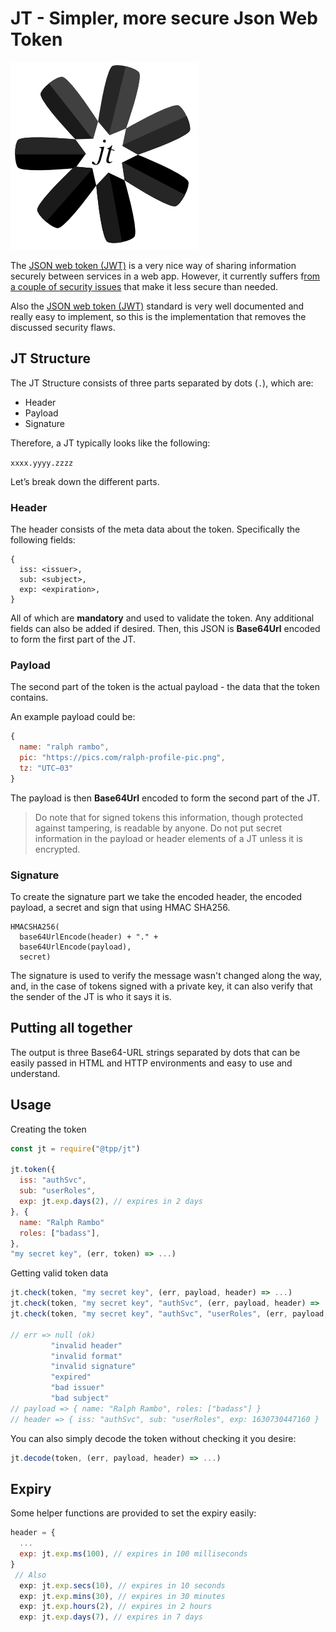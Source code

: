# JT - Simpler, more secure Json Web Token

![icon](./jt.png)

The [JSON web token (JWT)](https://jwt.io/) is a very nice way of sharing information securely between services in a web app. However, it currently suffers f[rom a couple of security issues](https://auth0.com/blog/critical-vulnerabilities-in-json-web-token-libraries/) that make it less secure than needed.

Also the [JSON web token (JWT)](https://jwt.io/) standard is very well documented and really easy to implement, so this is the implementation that removes the discussed security flaws.

## JT Structure

The JT Structure consists of three parts separated by dots (`.`), which are:

* Header
* Payload
* Signature

Therefore, a JT typically looks like the following:

`xxxx.yyyy.zzzz`

Let’s break down the different parts.

### Header

The header consists of the meta data about the token. Specifically the following fields:

```
{
  iss: <issuer>,
  sub: <subject>,
  exp: <expiration>,
}
```

All of which are **mandatory** and used to validate the token. Any additional fields can also be added if desired. Then, this JSON is **Base64Url** encoded to form the first part of the JT.

### Payload

The second part of the token is the actual payload - the data that the token contains.

An example payload could be:

```javascript
{
  name: "ralph rambo",
  pic: "https://pics.com/ralph-profile-pic.png",
  tz: "UTC−03"
}
```

The payload is then **Base64Url** encoded to form the second part of the JT.

> Do note that for signed tokens this information, though protected against tampering, is readable by anyone. Do not put secret information in the payload or header elements of a JT unless it is encrypted.

### Signature

To create the signature part we take the encoded header, the encoded payload, a secret and sign that using HMAC SHA256.

```
HMACSHA256(
  base64UrlEncode(header) + "." +
  base64UrlEncode(payload),
  secret)
```

The signature is used to verify the message wasn't changed along the way, and, in the case of tokens signed with a private key, it can also verify that the sender of the JT is who it says it is.

## Putting all together

The output is three Base64-URL strings separated by dots that can be easily passed in HTML and HTTP environments and easy to use and understand.

## Usage

Creating the token

```javascript
const jt = require("@tpp/jt")

jt.token({
  iss: "authSvc",
  sub: "userRoles",
  exp: jt.exp.days(2), // expires in 2 days
}, {
  name: "Ralph Rambo"
  roles: ["badass"],
},
"my secret key", (err, token) => ...)
```

Getting valid token data

```javascript
jt.check(token, "my secret key", (err, payload, header) => ...)
jt.check(token, "my secret key", "authSvc", (err, payload, header) => ...)
jt.check(token, "my secret key", "authSvc", "userRoles", (err, payload, header) => ...)

// err => null (ok)
         "invalid header"
         "invalid format"
         "invalid signature"
         "expired"
         "bad issuer"
         "bad subject"
// payload => { name: "Ralph Rambo", roles: ["badass"] }
// header => { iss: "authSvc", sub: "userRoles", exp: 1630730447160 }
```

You can also simply decode the token without checking it you desire:

```javascript
jt.decode(token, (err, payload, header) => ...)
```

## Expiry

Some helper functions are provided to set the expiry easily:

```javascript
header = {
  ...
  exp: jt.exp.ms(100), // expires in 100 milliseconds
}
 // Also
  exp: jt.exp.secs(10), // expires in 10 seconds
  exp: jt.exp.mins(30), // expires in 30 minutes
  exp: jt.exp.hours(2), // expires in 2 hours
  exp: jt.exp.days(7), // expires in 7 days
```

